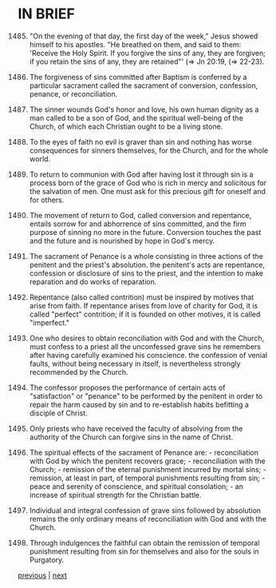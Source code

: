 # IN BRIEF

1485. "On the evening of that day, the first day of the week," Jesus showed himself to his apostles. "He breathed on them, and said to them: 'Receive the Holy Spirit. If you forgive the sins of any, they are forgiven; if you retain the sins of any, they are retained"' (⇒ Jn 20:19, (⇒ 22-23).

1486. The forgiveness of sins committed after Baptism is conferred by a particular sacrament called the sacrament of conversion, confession, penance, or reconciliation.

1487. The sinner wounds God's honor and love, his own human dignity as a man called to be a son of God, and the spiritual well-being of the Church, of which each Christian ought to be a living stone.

1488. To the eyes of faith no evil is graver than sin and nothing has worse consequences for sinners themselves, for the Church, and for the whole world.

1489. To return to communion with God after having lost it through sin is a process born of the grace of God who is rich in mercy and solicitous for the salvation of men. One must ask for this precious gift for oneself and for others.

1490. The movement of return to God, called conversion and repentance, entails sorrow for and abhorrence of sins committed, and the firm purpose of sinning no more in the future. Conversion touches the past and the future and is nourished by hope in God's mercy.

1491. The sacrament of Penance is a whole consisting in three actions of the penitent and the priest's absolution. the penitent's acts are repentance, confession or disclosure of sins to the priest, and the intention to make reparation and do works of reparation.

1492. Repentance (also called contrition) must be inspired by motives that arise from faith. If repentance arises from love of charity for God, it is called "perfect" contrition; if it is founded on other motives, it is called "imperfect."

1493. One who desires to obtain reconciliation with God and with the Church, must confess to a priest all the unconfessed grave sins he remembers after having carefully examined his conscience. the confession of venial faults, without being necessary in itself, is nevertheless strongly recommended by the Church.

1494. The confessor proposes the performance of certain acts of "satisfaction" or "penance" to be performed by the penitent in order to repair the harm caused by sin and to re-establish habits befitting a disciple of Christ.

1495. Only priests who have received the faculty of absolving from the authority of the Church can forgive sins in the name of Christ.

1496. The spiritual effects of the sacrament of Penance are: - reconciliation with God by which the penitent recovers grace; - reconciliation with the Church; - remission of the eternal punishment incurred by mortal sins; - remission, at least in part, of temporal punishments resulting from sin; - peace and serenity of conscience, and spiritual consolation; - an increase of spiritual strength for the Christian battle.

1497. Individual and integral confession of grave sins followed by absolution remains the only ordinary means of reconciliation with God and with the Church.

1498. Through indulgences the faithful can obtain the remission of temporal punishment resulting from sin for themselves and also for the souls in Purgatory.

[previous](https://github.com/Tenari/non-fiction/blob/master/catechism/__P4H.md) | [next](https://github.com/Tenari/non-fiction/blob/master/catechism/__P4J.md)